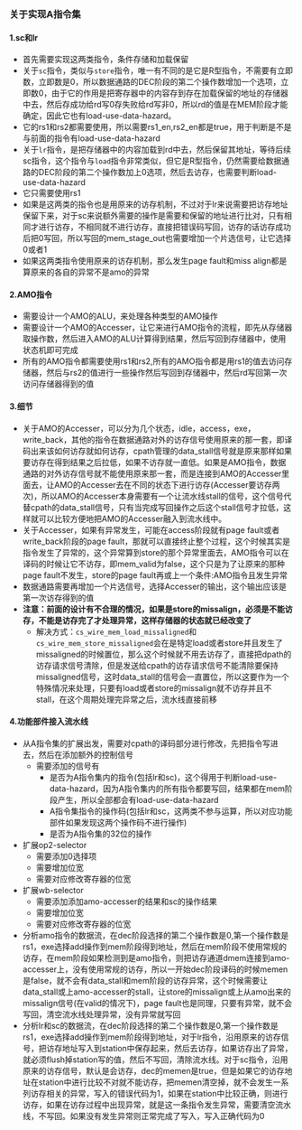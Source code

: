### 关于实现A指令集

#### 1.sc和lr

+ 首先需要实现这两类指令，条件存储和加载保留
+ 关于`sc`指令，类似与`store`指令，唯一有不同的是它是R型指令，不需要有立即数，立即数是0，所以数据通路的DEC阶段的第二个操作数增加一个选项，立即数0，由于它的作用是把寄存器中的内容存到存在加载保留的地址的存储器中去，然后存成功给rd写0存失败给rd写非0，所以rd的值是在MEM阶段才能确定，因此它也有load-use-data-hazard。
+ 它的rs1和rs2都需要使用，所以需要rs1_en,rs2_en都是true，用于判断是不是与前面的指令有load-use-data-hazard
+ 关于`lr`指令，是把存储器中的内容加载到rd中去，然后保留其地址，等待后续sc指令，这个指令与`load`指令非常类似，但它是R型指令，仍然需要给数据通路的DEC阶段的第二个操作数加上0选项，然后去访存，也需要判断load-use-data-hazard
+ 它只需要使用rs1
+ 如果是这两类的指令也是用原来的访存机制，不过对于lr来说需要把访存地址保留下来，对于sc来说额外需要的操作是需要和保留的地址进行比对，只有相同才进行访存，不相同就不进行访存，直接把错误码写回，访存的话访存成功后把0写回，所以写回的mem_stage_out也需要增加一个片选信号，让它选择0或者1
+ 如果这两类指令使用原来的访存机制，那么发生page fault和miss align都是算原来的各自的异常不是amo的异常

#### 2.AMO指令

+ 需要设计一个AMO的ALU，来处理各种类型的AMO操作
+ 需要设计一个AMO的Accesser，让它来进行AMO指令的流程，即先从存储器取操作数，然后进入AMO的ALU计算得到结果，然后写回到存储器中，使用状态机即可完成
+ 所有的AMO指令都需要使用rs1和rs2,所有的AMO指令都是用rs1的值去访问存储器，然后与rs2的值进行一些操作然后写回到存储器中，然后rd写回第一次访问存储器得到的值

#### 3.细节

+ 关于AMO的Accesser，可以分为几个状态，idle，access，exe，write_back，其他的指令在数据通路对外的访存信号使用原来的那一套，即译码出来该如何访存就如何访存，cpath管理的data_stall信号就是原来那样如果要访存在得到结果之后拉低，如果不访存就一直低。如果是AMO指令，数据通路的对外访存信号就不能使用原来那一套，而是连接到AMO的Accesser里面去，让AMO的Accesser去在不同的状态下进行访存(Accesser要访存两次)，所以AMO的Accesser本身需要有一个让流水线stall的信号，这个信号代替cpath的data_stall信号，只有当完成写回操作之后这个stall信号才拉低，这样就可以比较方便地把AMO的Accesser融入到流水线中。
+ 关于Accesser，如果有异常发生，可能在access阶段就有page fault或者write_back阶段的page fault，那就可以直接终止整个过程，这个时候其实是指令发生了异常的，这个异常算到store的那个异常里面去，AMO指令可以在译码的时候让它不访存，即mem_valid为false，这个只是为了让原来的那种page fault不发生，store的page fault再或上一个条件:AMO指令且发生异常
+ 数据通路需要再增加一个片选信号，选择Accesser的输出，这个输出应该是第一次访存得到的值
+ **注意：前面的设计有不合理的情况，如果是store的missalign，必须是不能访存，不能是访存完了才处理异常，这样存储器的状态就已经改变了**
  + 解决方式：`cs_wire_mem_load_missaligned`和`cs_wire_mem_store_missaligned`会在是特定load或者store并且发生了missaligned的时候置位，那么这个时候就不用去访存了，直接把dpath的访存请求信号清除，但是发送给cpath的访存请求信号不能清除要保持missaligned信号，这时data_stall的信号会一直置位，所以这要作为一个特殊情况来处理，只要有load或者store的missalign就不访存并且不stall，在这个周期处理完异常之后，流水线直接前移

#### 4.功能部件接入流水线
+ 从A指令集的扩展出发，需要对cpath的译码部分进行修改，先把指令写进去，然后在添加额外的控制信号
  + 需要添加的信号有
    + 是否为A指令集内的指令(包括lr和sc)，这个得用于判断load-use-data-hazard，因为A指令集内的所有指令都要写回，结果都在mem阶段产生，所以全部都会有load-use-data-hazard
    + A指令集指令的操作码(包括lr和sc，这两类不参与运算，所以对应功能部件如果发现这两个操作码不进行操作)
    + 是否为A指令集的32位的操作
+ 扩展op2-selector
  + 需要添加0选择项
  + 需要增加位宽
  + 需要对应修改寄存器的位宽
+ 扩展wb-selector
  + 需要添加添加amo-accesser的结果和sc的操作结果
  + 需要增加位宽
  + 需要对应修改寄存器的位宽
+ 分析amo指令的数据流，在dec阶段选择的第二个操作数是0,第一个操作数是rs1，exe选择add操作到mem阶段得到地址，然后在mem阶段不使用常规的访存，在mem阶段如果检测到是amo指令，则把访存通道dmem连接到amo-accesser上，没有使用常规的访存，所以一开始dec阶段译码的时候memen是false，就不会有data_stall和mem阶段的访存异常，这个时候需要让data_stall或上amo-accesser的stall，让store的missalign或上从amo出来的missalign信号(在valid的情况下)，page fault也是同理，只要有异常，就不会写回，清空流水线处理异常，没有异常就写回
+ 分析lr和sc的数据流，在dec阶段选择的第二个操作数是0,第一个操作数是rs1，exe选择add操作到mem阶段得到地址，对于lr指令，沿用原来的访存信号，把访存地址写入到station中保存起来，然后去访存，如果访存出了异常，就必须flush掉station写的值，然后不写回，清除流水线。对于sc指令，沿用原来的访存信号，默认是会访存，dec的memen是true，但是如果它的访存地址在station中进行比较不对就不能访存，把memen清空掉，就不会发生一系列访存相关的异常，写入的错误代码为1，如果在station中比较正确，则进行访存，如果在访存过程中出现异常，就是这一条指令发生异常，需要清空流水线，不写回。如果没有发生异常则正常完成了写入，写入正确代码为0
